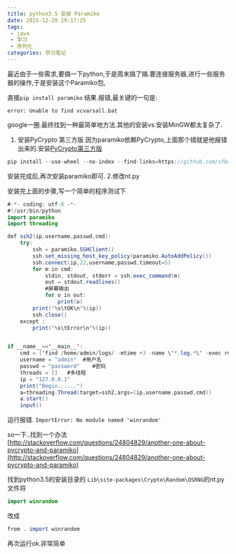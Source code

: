 ```yaml
---
title: python3.5 安装 Paramiko
date: 2015-12-28 19:17:25
tags: 
 - java 
 - 学习 
 - 序列化 
categories: 学习笔记
---
```


最近由于一些需求,要搞一下python,于是周末搞了搞.要连接服务器,进行一些服务器的操作,于是安装这个Paramiko包,

直接`pip install paramiko` 结果.报错,最关键的一句是:
````
error: Unable to find vcvarsall.bat
````

google一圈.最终找到一种最简单地方法.其他的安装vs.安装MinGW都太复杂了.

1. 安装PyCrypto 第三方版
  因为paramiko依赖PyCrypto,上面那个错就是他报错出来的.安装[PyCrypto第三方版](https://github.com/sfbahr/PyCrypto-Wheels)
````java
pip install --use-wheel --no-index --find-links=https://github.com/sfbahr/PyCrypto-Wheels/raw/master/pycrypto-2.6.1-cp35-none-win_amd64.whl pycrypto
`````
安装完成后,再次安装paramiko即可.
2.修改nt.py

  安装完上面的步骤,写一个简单的程序测试下

````java
#-*- coding: utf-8 -*-
#!/usr/bin/python 
import paramiko
import threading

def ssh2(ip,username,passwd,cmd):
    try:
        ssh = paramiko.SSHClient()
        ssh.set_missing_host_key_policy(paramiko.AutoAddPolicy())
        ssh.connect(ip,22,username,passwd,timeout=5)
        for m in cmd:
            stdin, stdout, stderr = ssh.exec_command(m)
            out = stdout.readlines()
            #屏幕输出
            for o in out:
                print(o)
        print('%s\tOK\n'%(ip))
        ssh.close()
    except :
        print('%s\tError\n'%(ip))


if __name__=='__main__':
    cmd = ['find /home/admin/logs/ -mtime +3 -name \'*.log.*\' -exec rm -rf {} \;']#你要执行的命令列表
    username = "admin"  #用户名
    passwd = "password"    #密码
    threads = []   #多线程
    ip = "127.0.0.1"
    print("Begin......")
    a=threading.Thread(target=ssh2,args=(ip,username,passwd,cmd))
    a.start() 
    input()

````

运行报错.
`ImportError: No module named 'winrandom'`

so一下..找到一个办法
[http://stackoverflow.com/questions/24804829/another-one-about-pycrypto-and-paramiko](http://stackoverflow.com/questions/24804829/another-one-about-pycrypto-and-paramiko)

找到python3.5的安装目录的
`Lib\site-packages\Crypto\Random\OSRNG`的nt.py文件将

````java
import winrandom
````

改成
````java
from . import winrandom

````

再次运行ok.非常简单